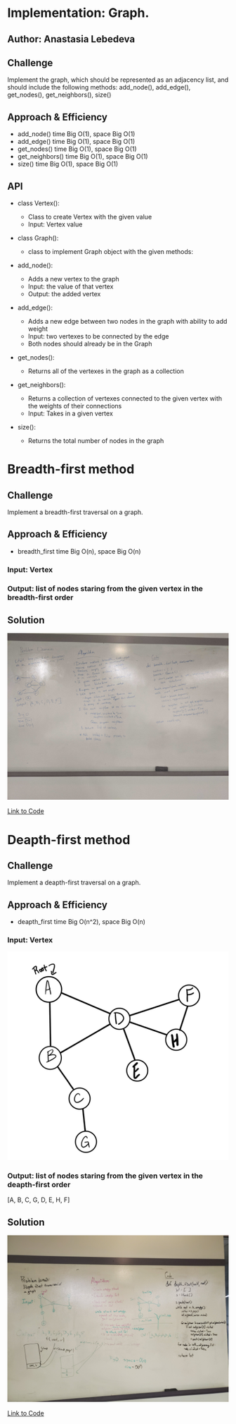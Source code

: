 # Implementation: Graph.

## Author: Anastasia Lebedeva

## Challenge
Implement the graph, which should be represented as an adjacency list, and should include the following methods: add_node(), add_edge(), get_nodes(), get_neighbors(), size()

## Approach & Efficiency
* add_node() time Big O(1), space Big O(1)
* add_edge() time Big O(1), space Big O(1)
* get_nodes() time Big O(1), space Big O(1)
* get_neighbors() time Big O(1), space Big O(1)
* size() time Big O(1), space Big O(1)


## API
* class Vertex():
    - Class to create Vertex with the given value
    - Input: Vertex value
* class Graph():
    - class to implement Graph object with the given methods:

* add_node():
    - Adds a new vertex to the graph
    - Input: the value of that vertex
    - Output: the added vertex
* add_edge():
    - Adds a new edge between two nodes in the graph with ability to add weight
    - Input: two vertexes to be connected by the edge
    - Both nodes should already be in the Graph
* get_nodes():
    - Returns all of the vertexes in the graph as a collection
* get_neighbors():
    - Returns a collection of vertexes connected to the given vertex with the weights of their connections
    - Input: Takes in a given vertex
* size():
    - Returns the total number of nodes in the graph



# Breadth-first method

## Challenge
Implement a breadth-first traversal on a graph.

## Approach & Efficiency
* breadth_first time Big O(n), space Big O(n)

### Input: Vertex
### Output: list of nodes staring from the given vertex in the breadth-first order

## Solution
![Whiteboard Solution](https://github.com/nastinsk/python-data-structures-and-algorithms/blob/master/assets/breadth-first-graph.jpg)

[Link to Code](https://github.com/nastinsk/python-data-structures-and-algorithms/blob/master/Data-Structures/graph/graph.py)



# Deapth-first method

## Challenge
Implement a deapth-first traversal on a graph.

## Approach & Efficiency
* deapth_first time Big O(n^2), space Big O(n)

### Input: Vertex
![Whiteboard Solution](https://github.com/nastinsk/python-data-structures-and-algorithms/blob/master/assets/Day28Example.png)

### Output: list of nodes staring from the given vertex in the deapth-first order
[A, B, C, G, D, E, H, F]

## Solution
![Whiteboard Solution](https://github.com/nastinsk/python-data-structures-and-algorithms/blob/master/assets/depth-first-graph.jpg)

[Link to Code](https://github.com/nastinsk/python-data-structures-and-algorithms/blob/master/Data-Structures/graph/graph.py)
